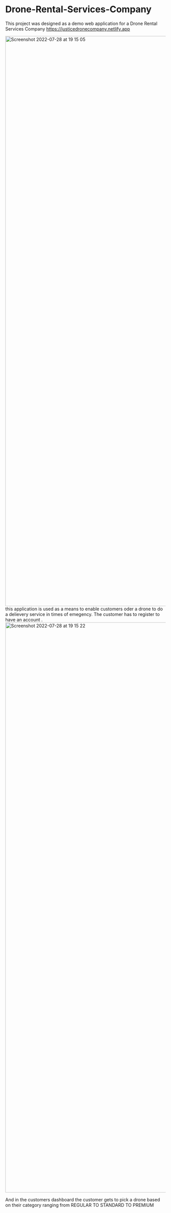 # Drone-Rental-Services-Company
This project was designed as a demo  web application for a Drone Rental Services Company
https://justicedronecompany.netlify.app

<img width="1792" alt="Screenshot 2022-07-28 at 19 15 05" src="https://user-images.githubusercontent.com/85358384/181608864-eb69c802-2eba-45c0-bc57-d3f484e7643e.png">
this application is used as a means to enable customers oder a drone to do a delievery service in times of emegency.
The customer has to register to have an account .
<img width="1792" alt="Screenshot 2022-07-28 at 19 15 22" src="https://user-images.githubusercontent.com/85358384/181608887-0d621c17-02e2-45b9-8105-20da15019920.png">

And  in the customers dashboard the customer gets to pick a drone based on their category ranging
from REGULAR TO STANDARD TO PREMIUM
